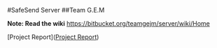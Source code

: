 #SafeSend Server
##Team G.E.M

**Note: Read the wiki**
https://bitbucket.org/teamgejm/server/wiki/Home

[Project Report]([Project Report](https://docs.google.com/a/stjerneman.com/document/d/12ScxrMUEZGAuN11xJSkOhFMHV229Yy7h7yhYtV8mgTY/edit?usp=sharing))